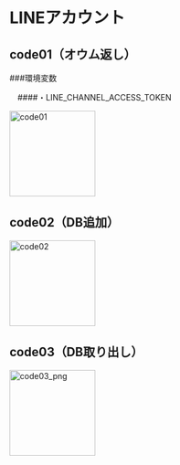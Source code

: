 # LINEアカウント

## code01（オウム返し）

###環境変数

　####・LINE_CHANNEL_ACCESS_TOKEN

<img width="150" height="150" alt="code01" src="https://github.com/user-attachments/assets/55832faa-b5bc-4968-8046-971b0c0c2778" />


## code02（DB追加）

<img width="150" height="150" alt="code02" src="https://github.com/user-attachments/assets/aed06eb4-8446-4263-b37e-acbd2d3c4d5e" />

## code03（DB取り出し）

<img width="150" height="150" alt="code03_png" src="https://github.com/user-attachments/assets/f80319e3-41be-4036-8a7a-630da54cfd8c" />
